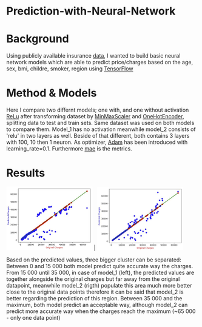 # Prediction-with-Neural-Network

# Background

Using publicly available insurance [data](https://raw.githubusercontent.com/stedy/Machine-Learning-with-R-datasets/master/insurance.csv), I wanted to build basic neural network models which are able to predict price/charges based on the age, sex, bmi, childre, smoker, region using [TensorFlow](https://www.tensorflow.org/)

# Method & Models

Here I compare two differnt models; one with, and one without activation [ReLu](https://www.tensorflow.org/api_docs/python/tf/keras/activations/relu) after transforming dataset by [MinMaxScaler](https://scikit-learn.org/stable/modules/generated/sklearn.preprocessing.MinMaxScaler.html) and [OneHotEncoder](https://scikit-learn.org/stable/modules/generated/sklearn.preprocessing.OneHotEncoder.html), splitting data to test and train sets.
Same dataset was used on both models to compare them. Model_1 has no activation meanwhile model_2 consists of 'relu' in two layers as well. Beside of that different, both contains 3 layers with 100, 10 then 1 neuron. As optimizer, [Adam](https://keras.io/api/optimizers/adam/) has been introduced with learning_rate=0.1. Furthermore [mae](https://en.wikipedia.org/wiki/Mean_absolute_error) is the metrics.


# Results

<img src="https://github.com/AdamAdonyi/Prediction-with-Neural-Network/blob/main/model_1_pred_graph.JPG" width="45%" height="45%"/> |
<img src="https://github.com/AdamAdonyi/Prediction-with-Neural-Network/blob/main/model_2_pred_graph.JPG" width="45%" height="45%"/>

Based on the predicted values, three bigger cluster can be separated: Between 0 and 15 000 both model predict quite accurate way the charges. From 15 000 until 35 000, in case of model_1 (left), the predicted values are together alongside the original charges but far away from the original datapoint, meanwhile model_2 (rigth) populate this area much more better close to the original data points therefore it can be said that model_2 is better regarding the prediction of this region. Between 35 000 and the maximum, both model predict an acceptable way, although model_2 can predict more accurate way when the charges reach the maximum (~65 000 - only one data point)








